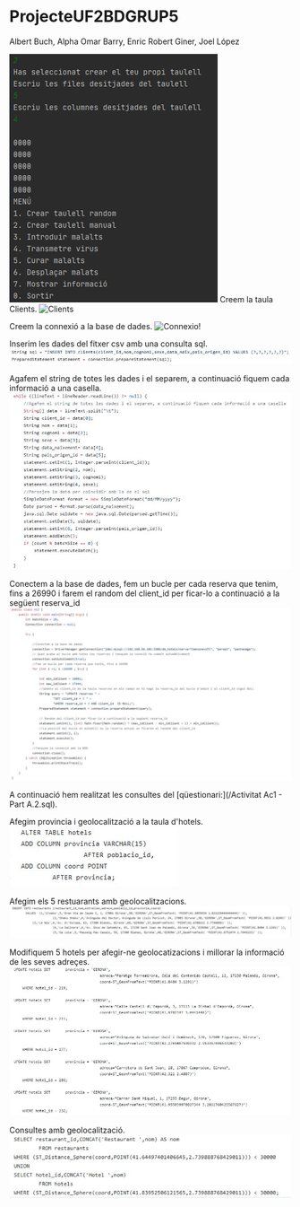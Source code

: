 # ProjecteUF2BDGRUP5
Albert Buch, Alpha Omar Barry, Enric Robert Giner, Joel López

![alt text](https://github.com/EnricRobert/ProjectePantemiaEnricLluis/blob/main/CapturesProjecte/TaulellManual.PNG)
Creem la taula Clients.
![Clients](https://github.com/EnricRobert//ProjecteUF2BDGRUP5/images/Clients.jpg)

Creem la connexió a la base de dades.
![Connexio!](https://github.com/Albert-dvn/ProjecteUF2BDGRUP5/images/Connexio.jpg)

Inserim les dades del fitxer csv amb una consulta sql.
![inserir!](/images/Inserir.jpg)

Agafem el string de totes les dades i el separem, a continuació fiquem cada informació a una casella.
![Agafar!](/images/Agafar.jpg)

Conectem a la base de dades, fem un bucle per cada reserva que tenim, fins a 26990 i farem el random del client_id per ficar-lo a continuació a la següent reserva_id
![Connectar!](/images/Connectar.jpg)

A continuació hem realitzat les consultes del [qüestionari:](/Activitat Ac1 - Part A.2.sql).

Afegim provincia i geolocalització a la taula d'hotels.
![AfegirGeo!](/images/AfegirGeo.jpg)

Afegim els 5 restuarants amb geolocalitzacions.
![Restaurants!](/images/Restaurants.jpg)

Modifiquem 5 hotels per afegir-ne geolocatizacions i millorar la informació de les seves adreçes.
![Hotels!](/images/Hotels.jpg)

Consultes amb geolocalització.
![Consultes!](/images/Consultes.jpg)
